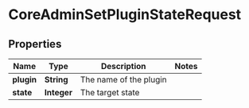 

# CoreAdminSetPluginStateRequest


## Properties

| Name | Type | Description | Notes |
|------------ | ------------- | ------------- | -------------|
|**plugin** | **String** | The name of the plugin |  |
|**state** | **Integer** | The target state |  |



